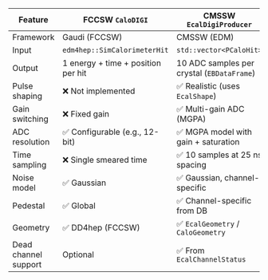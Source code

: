 | Feature              | FCCSW `CaloDIGI`                   | CMSSW `EcalDigiProducer`                   |
| -------------------- | ---------------------------------- | ------------------------------------------ |
| Framework            | Gaudi (FCCSW)                      | CMSSW (EDM)                                |
| Input                | `edm4hep::SimCalorimeterHit`       | `std::vector<PCaloHit>`                    |
| Output               | 1 energy + time + position per hit | 10 ADC samples per crystal (`EBDataFrame`) |
| Pulse shaping        | ❌ Not implemented                  | ✅ Realistic (uses `EcalShape`)             |
| Gain switching       | ❌ Fixed gain                       | ✅ Multi-gain ADC (MGPA)                    |
| ADC resolution       | ✅ Configurable (e.g., 12-bit)      | ✅ MGPA model with gain + saturation        |
| Time sampling        | ❌ Single smeared time              | ✅ 10 samples at 25 ns spacing              |
| Noise model          | ✅ Gaussian                         | ✅ Gaussian, channel-specific               |
| Pedestal             | ✅ Global                           | ✅ Channel-specific from DB                 |
| Geometry             | ✅ DD4hep (FCCSW)                   | ✅ `EcalGeometry` / `CaloGeometry`          |
| Dead channel support | Optional                           | ✅ From `EcalChannelStatus`                 |
